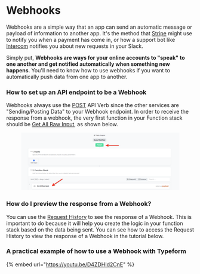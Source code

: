 # Webhooks

Webhooks are a simple way that an app can send an automatic message or payload of information to another app. It's the method that [Stripe](https://stripe.com/) might use to notify you when a payment has come in, or how a support bot like [Intercom](https://www.intercom.com/) notifies you about new requests in your Slack.

Simply put, **Webhooks are ways for your online accounts to "speak" to one another and get notified automatically when something new happens**. You'll need to know how to use webhooks if you want to automatically push data from one app to another.

### How to set up an API endpoint to be a Webhook

Webhooks always use the [POST](broken-reference) API Verb since the other services are "Sending/Posting Data" to your Webhook endpoint. In order to receive the response from a webhook,  the very first function in your Function stack should be [Get All Raw Input](broken-reference), as shown below.

<figure><img src="../.gitbook/assets/image (1).png" alt=""><figcaption></figcaption></figure>

### How do I preview the response from a Webhook?

You can use the [Request History](broken-reference) to see the response of a Webhook. This is important to do because it will help you create the logic in your function stack based on the data being sent. You can see how to access the Request History to view the response of a Webhook in the tutorial below.

### A practical example of how to use a Webhook with Typeform

{% embed url="https://youtu.be/D4ZDHId2CnE" %}
